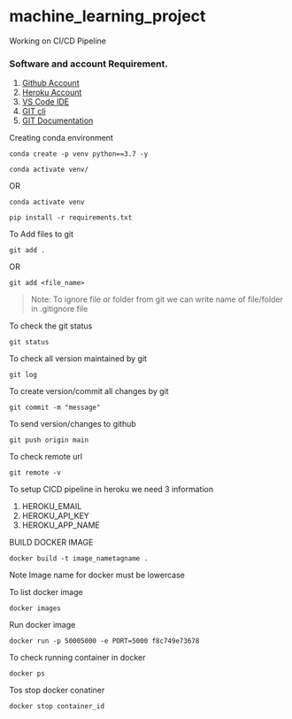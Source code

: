 # machine_learning_project
Working on CI/CD Pipeline

### Software and account Requirement.

1. [Github Account](https://github.com)
2. [Heroku Account](https://dashboard.heroku.com/login)
3. [VS Code IDE](https://code.visualstudio.com/download)
4. [GIT cli](https://git-scm.com/downloads)
5. [GIT Documentation](https://git-scm.com/docs/gittutorial)


Creating conda environment
```
conda create -p venv python==3.7 -y
```
```
conda activate venv/
```
OR 
```
conda activate venv
```

```
pip install -r requirements.txt
```

To Add files to git
```
git add .
```

OR
```
git add <file_name>
```

> Note: To ignore file or folder from git we can write name of file/folder in .gitignore file

To check the git status 
```
git status
```
To check all version maintained by git
```
git log
```

To create version/commit all changes by git
```
git commit -m "message"
```

To send version/changes to github
```
git push origin main
```

To check remote url 
```
git remote -v
```

To setup CICD pipeline in heroku we need 3 information
1. HEROKU_EMAIL 
2. HEROKU_API_KEY 
3. HEROKU_APP_NAME

BUILD DOCKER IMAGE
```
docker build -t image_nametagname .
```
 Note Image name for docker must be lowercase


To list docker image
```
docker images
```

Run docker image
```
docker run -p 50005000 -e PORT=5000 f8c749e73678
```

To check running container in docker
```
docker ps
```

Tos stop docker conatiner
```
docker stop container_id
```

